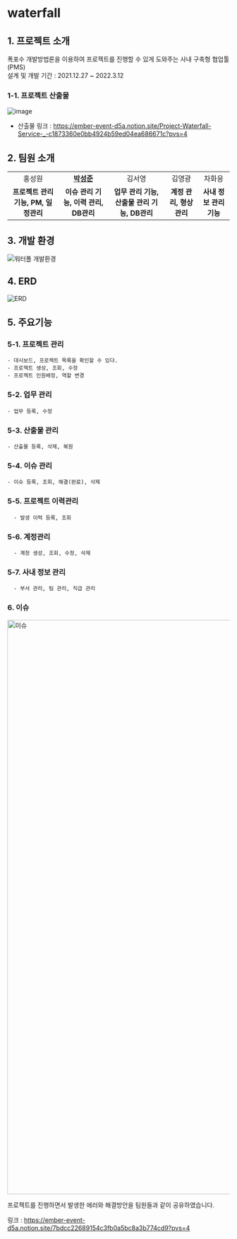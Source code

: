 # waterfall
## 1. 프로젝트 소개
폭포수 개발방법론을 이용하여 프로젝트를 진행할 수 있게 도와주는 사내 구축형 협업툴(PMS) <br/>
설계 및 개발 기간 : 2021.12.27 ~ 2022.3.12

### 1-1. 프로젝트 산출물
![image](https://github.com/myrhymetree/waterfall/assets/94158097/ff6783b8-4135-4d4f-8f32-55d828fdbf31)

* 산출물 링크 : https://ember-event-d5a.notion.site/Project-Waterfall-Service-_-c1873360e0bb4924b59ed04ea686671c?pvs=4

## 2. 팀원 소개
<table>
  <tr>
    <td align="center">홍성원<a href=""><b></b></td>
    <td align="center"><a href="https://github.com/myrhymetree"><b>박성준</b></td>
    <td align="center">김서영<a href=""><b></b></td>
    <td align="center">김영광<a href=""><b></b></td>
    <td align="center">차화응<a href=""><b></b></td>
  </tr>

  <tr>
    <td align="center"><strong>프로젝트 관리 기능, PM, 일정관리</strong></td>
    <td align="center"><strong>이슈 관리 기능, 이력 관리, DB관리</strong></td>
    <td align="center"><strong>업무 관리 기능, 산출물 관리 기능, DB관리</strong></td>
    <td align="center"><strong>계정 관리, 형상관리</strong></td>
    <td align="center"><strong>사내 정보 관리 기능</strong></td>
  </tr>
</table>

## 3. 개발 환경
![워터폴 개발환경](https://github.com/myrhymetree/waterfall/assets/94158097/a70237c5-ae30-4baf-bbb5-a9b13c21ee25)

## 4. ERD
![ERD](https://github.com/myrhymetree/waterfall/assets/94158097/22612922-ccbf-4b22-97b9-a8bac2620ff1)

## 5. 주요기능
### 5-1. 프로젝트 관리
    - 대시보드, 프로젝트 목록을 확인할 수 있다.
    - 프로젝트 생성, 조회, 수정
    - 프로젝트 인원배정, 역할 변경
### 5-2. 업무 관리
    - 업무 등록, 수정
### 5-3. 산출물 관리
    - 산출물 등록, 삭제, 복원
### 5-4. 이슈 관리
    - 이슈 등록, 조회, 해결(완료), 삭제
### 5-5. 프로젝트 이력관리
      - 발생 이력 등록, 조회
### 5-6. 계정관리
      - 계정 생성, 조회, 수정, 삭제
### 5-7. 사내 정보 관리
      - 부서 관리, 팀 관리, 직급 관리

### 6. 이슈
<img width="1300" alt="이슈" src="https://github.com/myrhymetree/waterfall/assets/94158097/166a9002-36c5-4c6d-be99-61375520a7b5">

프로젝트를 진행하면서 발생한 에러와 해결방안을 팀원들과 같이 공유하였습니다.

링크 : https://ember-event-d5a.notion.site/7bdcc22689154c3fb0a5bc8a3b774cd9?pvs=4
